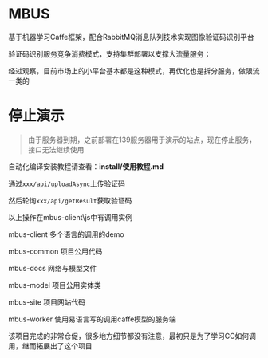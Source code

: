# MBUS
基于机器学习Caffe框架，配合RabbitMQ消息队列技术实现图像验证码识别平台

验证码识别服务竞争消费模式，支持集群部署以支撑大流量服务；

经过观察，目前市场上的小平台基本都是这种模式，再优化也是拆分服务，做限流一类的


# 停止演示 #
> 由于服务器到期，之前部署在139服务器用于演示的站点，现在停止服务，接口无法继续使用


自动化编译安装教程请查看：**install/使用教程.md**


通过```xxx/api/uploadAsync```上传验证码

然后轮询```xxx/api/getResult```获取验证码

以上操作在mbus-client\js中有调用实例

mbus-client 多个语言的调用的demo

mbus-common 项目公用代码

mbus-docs 网络与模型文件

mbus-model 项目公用实体类

mbus-site 项目网站代码  

mbus-worker 使用易语言写的调用caffe模型的服务端

该项目完成的非常仓促，很多地方细节都没有注意，最初只是为了学习CC如何调用，继而拓展出了这个项目  
